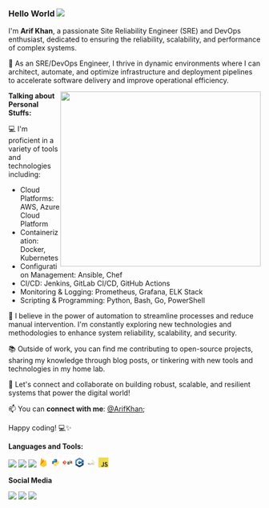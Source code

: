 ### Hello World <img src="https://media.giphy.com/media/hvRJCLFzcasrR4ia7z/giphy.gif" width="25px">

I'm **Arif Khan**, a passionate Site Reliability Engineer (SRE) and DevOps enthusiast, dedicated to ensuring the reliability, scalability, and performance of complex systems.

🚀 As an SRE/DevOps Engineer, I thrive in dynamic environments where I can architect, automate, and optimize infrastructure and deployment pipelines to accelerate software delivery and improve operational efficiency.

  <img align="right" src="https://user-images.githubusercontent.com/65907580/161381986-440d3507-a77d-4747-a9dc-87f00b508af3.png" width="400" height="350" />
  
**Talking about Personal Stuffs:**

💻 I'm proficient in a variety of tools and technologies including:
- Cloud Platforms: AWS, Azure Cloud Platform
- Containerization: Docker, Kubernetes
- Configuration Management: Ansible, Chef
- CI/CD: Jenkins, GitLab CI/CD, GitHub Actions
- Monitoring & Logging: Prometheus, Grafana, ELK Stack
- Scripting & Programming: Python, Bash, Go, PowerShell

🔧 I believe in the power of automation to streamline processes and reduce manual intervention. I'm constantly exploring new technologies and methodologies to enhance system reliability, scalability, and security.

📚 Outside of work, you can find me contributing to open-source projects, sharing my knowledge through blog posts, or tinkering with new tools and technologies in my home lab.

🌟 Let's connect and collaborate on building robust, scalable, and resilient systems that power the digital world!

📫 You can **connect with me**: [@ArifKhan](https://www.linkedin.com/in/arif-khan-sre-b-eng/);

Happy coding! 💻✨

**Languages and Tools:**  

<code><img height="20" src="https://user-images.githubusercontent.com/65907580/161374377-0bb6d68f-0e18-4a61-9cd2-bd01cec3c9a9.png"></code>
<code><img height="20" src="https://user-images.githubusercontent.com/65907580/161374493-df3e6b89-becf-485d-95d0-d5c790a16fa9.png"></code>
</code>
<code><img height="20" src="https://user-images.githubusercontent.com/65907580/161374603-dd754074-3a80-491a-bb3f-ddd3053e6d6c.png"></code>
<code><img height="20" src="https://raw.githubusercontent.com/github/explore/80688e429a7d4ef2fca1e82350fe8e3517d3494d/topics/firebase/firebase.png"></code>
<code><img height="20" src="https://raw.githubusercontent.com/github/explore/80688e429a7d4ef2fca1e82350fe8e3517d3494d/topics/python/python.png"></code>
<code><img height="20" src="https://raw.githubusercontent.com/github/explore/80688e429a7d4ef2fca1e82350fe8e3517d3494d/topics/git/git.png"></code>
<code><img height="20" src="https://raw.githubusercontent.com/github/explore/80688e429a7d4ef2fca1e82350fe8e3517d3494d/topics/cpp/cpp.png"></code>
<code><img height="20" src="https://raw.githubusercontent.com/github/explore/80688e429a7d4ef2fca1e82350fe8e3517d3494d/topics/mysql/mysql.png"></code>
<code><img height="20" src="https://raw.githubusercontent.com/github/explore/80688e429a7d4ef2fca1e82350fe8e3517d3494d/topics/javascript/javascript.png"></code>

**Social Media**

<code><img height="20" src="https://user-images.githubusercontent.com/65907580/161374810-bc164904-8b14-42fc-8332-756d2f09b9bd.png"></code>
<code><img height="20" src="https://user-images.githubusercontent.com/65907580/161374885-32dd9bd6-5328-44c8-8287-85fc92755128.png"></code>
<code><img height="20" src="https://user-images.githubusercontent.com/65907580/161374993-434554ce-cff6-4732-9bb1-50745ad64b80.png"></code>
